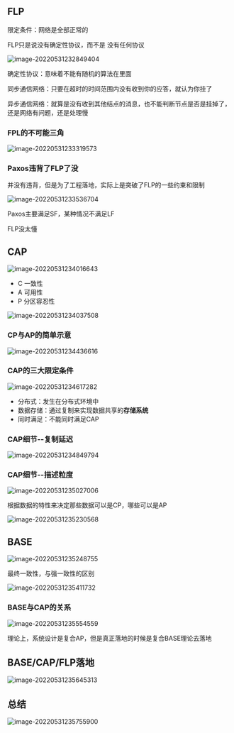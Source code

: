 ## FLP

限定条件：网络是全部正常的

FLP只是说没有确定性协议，而不是 没有任何协议

![image-20220531232849404](static/images/image-20220531232849404.png)

确定性协议：意味着不能有随机的算法在里面

同步通信网络：只要在超时的时间范围内没有收到你的应答，就认为你挂了

异步通信网络：就算是没有收到其他结点的消息，也不能判断节点是否是挂掉了，还是网络有问题，还是处理慢

### FPL的不可能三角

![image-20220531233319573](static/images/image-20220531233319573.png)

### Paxos违背了FLP了没

并没有违背，但是为了工程落地，实际上是突破了FLP的一些约束和限制

![image-20220531233536704](static/images/image-20220531233536704.png)

  Paxos主要满足SF，某种情况不满足LF

FLP没太懂



## CAP

![image-20220531234016643](static/images/image-20220531234016643.png)

- C 一致性
- A 可用性
- P 分区容忍性

![image-20220531234037508](static/images/image-20220531234037508.png)

### CP与AP的简单示意

![image-20220531234436616](static/images/image-20220531234436616.png)

### CAP的三大限定条件

![image-20220531234617282](static/images/image-20220531234617282.png)

- 分布式：发生在分布式环境中
- 数据存储：通过复制来实现数据共享的**存储系统**
- 同时满足：不能同时满足CAP

### CAP细节--复制延迟

![image-20220531234849794](static/images/image-20220531234849794.png)

### CAP细节--描述粒度

![image-20220531235027006](static/images/image-20220531235027006.png)

根据数据的特性来决定那些数据可以是CP，哪些可以是AP

![image-20220531235230568](static/images/image-20220531235230568.png)

## BASE

![image-20220531235248755](static/images/image-20220531235248755.png)

最终一致性，与强一致性的区别

![image-20220531235411732](static/images/image-20220531235411732.png)



### BASE与CAP的关系

![image-20220531235554559](static/images/image-20220531235554559.png)

理论上，系统设计是复合AP，但是真正落地的时候是复合BASE理论去落地





## BASE/CAP/FLP落地

![image-20220531235645313](static/images/image-20220531235645313.png)

## 总结

![image-20220531235755900](static/images/image-20220531235755900.png)